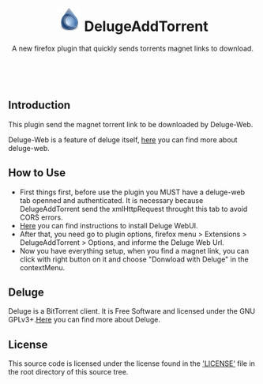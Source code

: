 <h1 align="center"><img src="https://github.com/muriloportugal/DelugeAddTorrent/blob/master/icons/deluge-48.png" width="48" height="48" /> DelugeAddTorrent</h1>
<p align="center">A new firefox plugin that quickly sends torrents magnet links to download.</p>
<br>
<br>
<br>


## Introduction

This plugin send the magnet torrent link to be downloaded by Deluge-Web.

Deluge-Web is a feature of deluge itself, <a href="https://dev.deluge-torrent.org/wiki/UserGuide/ThinClient#WebUI" target="_blank">here</a> you can find more about deluge-web.

## How to Use

- First things first, before use the plugin you MUST have a deluge-web tab openned and authenticated. It is necessary because DelugeAddTorrent send the xmlHttpRequest throught this tab to avoid CORS errors.
- <a href="https://dev.deluge-torrent.org/wiki/UserGuide/ThinClient" target="_blank">Here</a> you can find instructions to install Deluge WebUI.
- After that, you need go to plugin options, firefox menu > Extensions > DelugeAddTorrent > Options, and informe the Deluge Web Url.
- Now you have everything setup, when you find a magnet link, you can click with right button on it and choose "Donwload with Deluge" in the contextMenu.


## Deluge

Deluge is a BitTorrent client. It is Free Software and licensed under the GNU GPLv3+.<a href="https://dev.deluge-torrent.org/wiki/UserGuide" target="_blank">Here</a> you can find more about Deluge.

## License

This source code is licensed under the license found in the ['LICENSE'](LICENSE) file in the root directory of this source tree.
